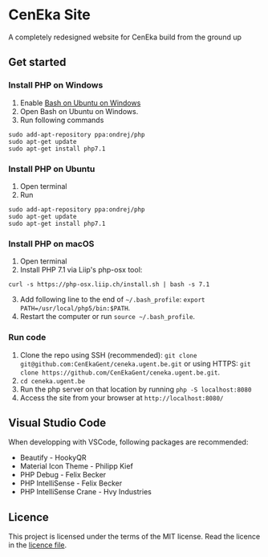 # CenEka Site

A completely redesigned website for CenEka build from the ground up

## Get started

### Install PHP on Windows
1. Enable [Bash on Ubuntu on Windows][bash windows]
2. Open Bash on Ubuntu on Windows.
3. Run following commands
```
sudo add-apt-repository ppa:ondrej/php
sudo apt-get update
sudo apt-get install php7.1
```

### Install PHP on Ubuntu
1. Open terminal
2. Run
```
sudo add-apt-repository ppa:ondrej/php
sudo apt-get update
sudo apt-get install php7.1
```

### Install PHP on macOS
1. Open terminal
2. Install PHP 7.1 via Liip's php-osx tool:
```
curl -s https://php-osx.liip.ch/install.sh | bash -s 7.1
```
3. Add following line to the end of `~/.bash_profile`: `export PATH=/usr/local/php5/bin:$PATH`.
4. Restart the computer or run `source ~/.bash_profile`.

### Run code
1. Clone the repo using SSH (recommended): `git clone git@github.com:CenEkaGent/ceneka.ugent.be.git` or using HTTPS: `git clone https://github.com/CenEkaGent/ceneka.ugent.be.git`.
2. `cd ceneka.ugent.be`
3. Run the php server on that location by running `php -S localhost:8080`
4. Access the site from your browser at `http://localhost:8080/`

## Visual Studio Code
When developping with VSCode, following packages are recommended:
- Beautify - HookyQR
- Material Icon Theme - Philipp Kief
- PHP Debug - Felix Becker
- PHP IntelliSense - Felix Becker
- PHP IntelliSense Crane - Hvy Industries

## Licence
This project is licensed under the terms of the MIT license. Read the licence in the [licence file](LICENSE.md).

[bash windows]: <https://msdn.microsoft.com/en-us/commandline/wsl/install_guide>
